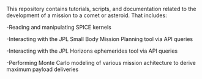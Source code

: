 This repository contains tutorials, scripts, and documentation related to the development of a mission to a comet or asteroid. That includes:

-Reading and manipulating SPICE kernels

-Interacting with the JPL Small Body Mission Planning tool via API queries

-Interacting with the JPL Horizons ephemerides tool via API queries

-Performing Monte Carlo modeling of various mission achitecture to derive maximum payload deliveries
